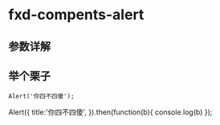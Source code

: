 # fxd-compents-alert


## 参数详解


## 举个栗子
    Alert('你四不四傻');


  Alert({
        title:'你四不四傻',
    }).then(function(b){
        console.log(b)
   });